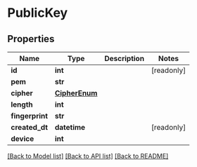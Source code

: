 # PublicKey


## Properties
Name | Type | Description | Notes
------------ | ------------- | ------------- | -------------
**id** | **int** |  | [readonly] 
**pem** | **str** |  | 
**cipher** | [**CipherEnum**](CipherEnum.md) |  | 
**length** | **int** |  | 
**fingerprint** | **str** |  | 
**created_dt** | **datetime** |  | [readonly] 
**device** | **int** |  | 

[[Back to Model list]](../README.md#documentation-for-models) [[Back to API list]](../README.md#documentation-for-api-endpoints) [[Back to README]](../README.md)


